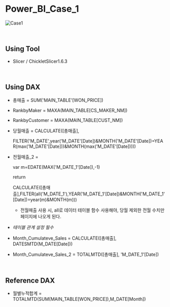 # Power_BI_Case_1

![Case1](https://user-images.githubusercontent.com/57430754/123919822-4c2e8f00-d9c0-11eb-81d5-8c029253b42b.png)

<br>

## Using Tool

- Slicer / ChickletSlicer1.6.3

<br>

## Using DAX

- 총매출 = SUM('MAIN_TABLE'[WON_PRICE])

- RankbyMaker = MAXA(MAIN_TABLE[CS_MAKER_NM])

- RankbyCustomer = MAXA(MAIN_TABLE[CUST_NM])

- 당월매출 = CALCULATE([총매출],

  FILTER('M_DATE',year('M_DATE'[Date])&MONTH('M_DATE'[Date])=YEAR(max('M_DATE'[Date]))&MONTH(max('M_DATE'[Date]))))

- 전월매출_2 = 

  var m=EDATE(MAX('M_DATE_1'[Date]),-1)

  return

  CALCULATE([총매출],FILTER(all('M_DATE_1'),YEAR('M_DATE_1'[Date])&MONTH('M_DATE_1'[Date])=year(m)&MONTH(m)))

  - 전월매출 사용 시, all로 데이터 테이블 함수 사용해야, 당월 제외한 전월 수치만 페이지에 나오게 된다.

- *테이블 관계 설정 필수*

- Month_Cumulateve_Sales = CALCULATE([총매출], DATESMTD(M_DATE[Date]))

- Month_Cumulateve_Sales_2 = TOTALMTD([총매출], 'M_DATE_1'[Date])

<br>

## Reference DAX

- 월별누적합계 = TOTALMTD(SUM(MAIN_TABLE[WON_PRICE]),M_DATE[Month])

  
  
  

